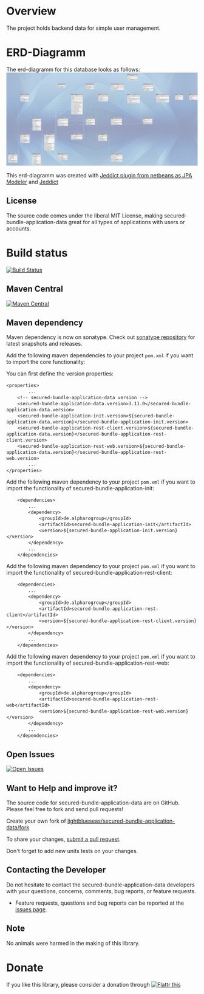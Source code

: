 # Overview

The project holds backend data for simple user management.

# ERD-Diagramm

The erd-diagramm for this database looks as follows: ![erd-diagramm](https://raw.githubusercontent.com/lightblueseas/secured-bundle-application-data/develop/secured-bundle-application-init/src/main/resources/erd/erd-diagramm-secured-bundle-application.jpa.png)

This erd-diagramm was created with [Jeddict plugin from netbeans as JPA Modeler](http://plugins.netbeans.org/plugin/53057/jpa-modeler)  and [Jeddict](https://jeddict.github.io/)


## License

The source code comes under the liberal MIT License, making secured-bundle-application-data great for all types of applications with users or accounts.

# Build status
[![Build Status](https://travis-ci.org/lightblueseas/secured-bundle-application-data.svg?branch=master)](https://travis-ci.org/lightblueseas/secured-bundle-application-data)

## Maven Central

[![Maven Central](https://maven-badges.herokuapp.com/maven-central/de.alpharogroup/secured-bundle-application-data/badge.svg)](https://maven-badges.herokuapp.com/maven-central/de.alpharogroup/secured-bundle-application-data)

## Maven dependency

Maven dependency is now on sonatype.
Check out [sonatype repository](https://oss.sonatype.org/index.html#nexus-search;gav~de.alpharogroup~secured-bundle-application-data~~~) for latest snapshots and releases.

Add the following maven dependencies to your project `pom.xml` if you want to import the core functionality:

You can first define the version properties:

	<properties>
			...
		<!-- secured-bundle-application-data version -->
		<secured-bundle-application-data.version>3.11.0</secured-bundle-application-data.version>
		<secured-bundle-application-init.version>${secured-bundle-application-data.version}</secured-bundle-application-init.version>
		<secured-bundle-application-rest-client.version>${secured-bundle-application-data.version}</secured-bundle-application-rest-client.version>
		<secured-bundle-application-rest-web.version>${secured-bundle-application-data.version}</secured-bundle-application-rest-web.version>
			...
	</properties>

Add the following maven dependency to your project `pom.xml` if you want to import the functionality of secured-bundle-application-init:

		<dependencies>
			...
			<dependency>
				<groupId>de.alpharogroup</groupId>
				<artifactId>secured-bundle-application-init</artifactId>
				<version>${secured-bundle-application-init.version}</version>
			</dependency>
			...
		</dependencies>

Add the following maven dependency to your project `pom.xml` if you want to import the functionality of secured-bundle-application-rest-client:

		<dependencies>
			...
			<dependency>
				<groupId>de.alpharogroup</groupId>
				<artifactId>secured-bundle-application-rest-client</artifactId>
				<version>${secured-bundle-application-rest-client.version}</version>
			</dependency>
			...
		</dependencies>

Add the following maven dependency to your project `pom.xml` if you want to import the functionality of secured-bundle-application-rest-web:

		<dependencies>
			...
			<dependency>
				<groupId>de.alpharogroup</groupId>
				<artifactId>secured-bundle-application-rest-web</artifactId>
				<version>${secured-bundle-application-rest-web.version}</version>
			</dependency>
			...
		</dependencies>
		 
## Open Issues
[![Open Issues](https://img.shields.io/github/issues/astrapi69/secured-bundle-application-data.svg?style=flat)](https://github.com/astrapi69/secured-bundle-application-data/issues) 

## Want to Help and improve it? ###

The source code for secured-bundle-application-data are on GitHub. Please feel free to fork and send pull requests!

Create your own fork of [lightblueseas/secured-bundle-application-data/fork](https://github.com/lightblueseas/secured-bundle-application-data/fork)

To share your changes, [submit a pull request](https://github.com/lightblueseas/secured-bundle-application-data/pull/new/master).

Don't forget to add new units tests on your changes.

## Contacting the Developer

Do not hesitate to contact the secured-bundle-application-data developers with your questions, concerns, comments, bug reports, or feature requests.
- Feature requests, questions and bug reports can be reported at the [issues page](https://github.com/lightblueseas/secured-bundle-application-data/issues).

## Note

No animals were harmed in the making of this library.

# Donate

If you like this library, please consider a donation through 
<a href="https://flattr.com/submit/auto?fid=r7vp62&url=https%3A%2F%2Fgithub.com%2Flightblueseas%2Fsecured-bundle-application-data" target="_blank">
<img src="http://button.flattr.com/flattr-badge-large.png" alt="Flattr this" title="Flattr this" border="0">
</a>
